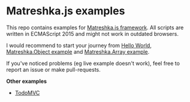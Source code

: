 # Matreshka.js examples
This repo contains examples for [Matreshka.js framework](http://matreshka.io/). All scripts are written in ECMAScript 2015 and might not work in outdated browsers.

I would recommend to start your journey from [Hello World](./hello-world), [Matreshka.Object example](./matreshka-object) and [Matreshka.Array example](./matreshka-array).

If you've noticed problems (eg live example doesn't work), feel free to report an issue or make pull-requests.

**Other examples**
- [TodoMVC](https://github.com/matreshkajs/todomvc)
